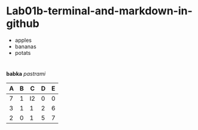 # Lab01b-terminal-and-markdown-in-github

- apples
- bananas
- potats

#
**babka**
*pastrami*

| A  |  B |  C | D  |  E |
|---|---|---|---|---|
|  7 |  1 | I2  |  0 |  0 |
| 3  |  1 | 1  | 2  |  6 |
|  2 |  0 |  1 |  5 | 7  |

#


